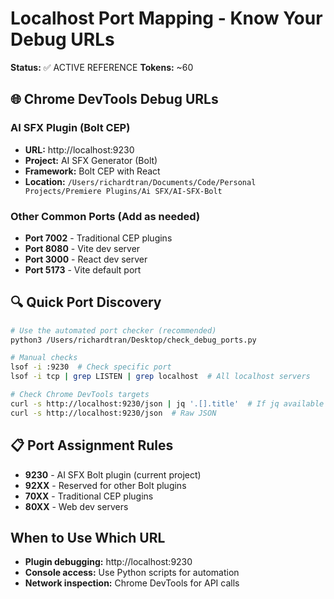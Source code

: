 # Localhost Port Mapping - Know Your Debug URLs

**Status:** ✅ ACTIVE REFERENCE
**Tokens:** ~60

## 🌐 Chrome DevTools Debug URLs

### AI SFX Plugin (Bolt CEP)
- **URL:** http://localhost:9230
- **Project:** AI SFX Generator (Bolt)
- **Framework:** Bolt CEP with React
- **Location:** `/Users/richardtran/Documents/Code/Personal Projects/Premiere Plugins/Ai SFX/AI-SFX-Bolt`

### Other Common Ports (Add as needed)
- **Port 7002** - Traditional CEP plugins
- **Port 8080** - Vite dev server
- **Port 3000** - React dev server
- **Port 5173** - Vite default port

## 🔍 Quick Port Discovery
```bash
# Use the automated port checker (recommended)
python3 /Users/richardtran/Desktop/check_debug_ports.py

# Manual checks
lsof -i :9230  # Check specific port
lsof -i tcp | grep LISTEN | grep localhost  # All localhost servers

# Check Chrome DevTools targets
curl -s http://localhost:9230/json | jq '.[].title'  # If jq available
curl -s http://localhost:9230/json  # Raw JSON
```

## 📋 Port Assignment Rules
- **9230** - AI SFX Bolt plugin (current project)
- **92XX** - Reserved for other Bolt plugins
- **70XX** - Traditional CEP plugins
- **80XX** - Web dev servers

## When to Use Which URL
- **Plugin debugging:** http://localhost:9230
- **Console access:** Use Python scripts for automation
- **Network inspection:** Chrome DevTools for API calls